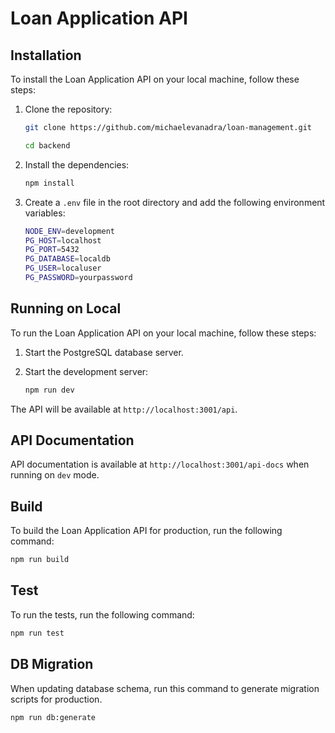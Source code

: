# Loan Application API

## Installation

To install the Loan Application API on your local machine, follow these steps:

1. Clone the repository:

   ```sh
   git clone https://github.com/michaelevanadra/loan-management.git

   cd backend
   ```

2. Install the dependencies:

   ```sh
   npm install
   ```

3. Create a `.env` file in the root directory and add the following environment variables:
   ```sh
   NODE_ENV=development
   PG_HOST=localhost
   PG_PORT=5432
   PG_DATABASE=localdb
   PG_USER=localuser
   PG_PASSWORD=yourpassword
   ```

## Running on Local

To run the Loan Application API on your local machine, follow these steps:

1. Start the PostgreSQL database server.

2. Start the development server:
   ```sh
   npm run dev
   ```

The API will be available at `http://localhost:3001/api`.

## API Documentation

API documentation is available at `http://localhost:3001/api-docs` when running on `dev` mode.

## Build

To build the Loan Application API for production, run the following command:

```sh
npm run build
```

## Test

To run the tests, run the following command:

```sh
npm run test
```

## DB Migration

When updating database schema, run this command to generate migration scripts for production.

```sh
npm run db:generate
```
